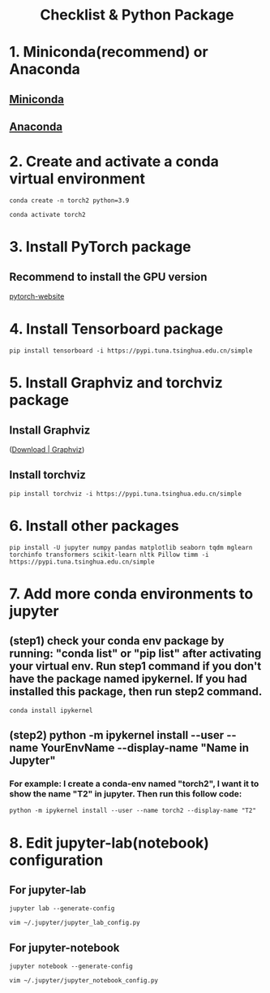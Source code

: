 <h1 align='center'>Checklist & Python Package</h1>

# 1. Miniconda(recommend) or Anaconda
## [Miniconda](https://docs.conda.io/projects/miniconda/en/latest/)
## [Anaconda](https://www.anaconda.com/download/)


# 2. Create and activate a conda virtual environment 
```shell
conda create -n torch2 python=3.9

conda activate torch2
```


# 3. Install PyTorch package
## Recommend to install the GPU version
[pytorch-website](https://pytorch.org/)

# 4. Install Tensorboard package
```shell
pip install tensorboard -i https://pypi.tuna.tsinghua.edu.cn/simple
```


# 5. Install Graphviz and torchviz package 
##  Install Graphviz 
([Download | Graphviz](https://www.graphviz.org/download/))

## 	Install torchviz
```shell
pip install torchviz -i https://pypi.tuna.tsinghua.edu.cn/simple
```


# 6. Install other packages
```shell
pip install -U jupyter numpy pandas matplotlib seaborn tqdm mglearn torchinfo transformers scikit-learn nltk Pillow timm -i https://pypi.tuna.tsinghua.edu.cn/simple
```


# 7. Add more conda environments to jupyter
##  (step1) check your conda env package by running: "conda list" or "pip list" after activating your virtual env. Run step1 command if you don't have the package named ipykernel. If you had installed this package, then run step2 command.
```shell
conda install ipykernel
```

##  (step2) python -m ipykernel install --user --name YourEnvName --display-name "Name in Jupyter" 
### For example: I create a conda-env named "torch2", I want it to show the name "T2" in jupyter. Then run this follow code:
```shell
python -m ipykernel install --user --name torch2 --display-name "T2"
```

# 8. Edit jupyter-lab(notebook) configuration
## For jupyter-lab
```shell
jupyter lab --generate-config

vim ~/.jupyter/jupyter_lab_config.py
```
## For jupyter-notebook
```shell
jupyter notebook --generate-config

vim ~/.jupyter/jupyter_notebook_config.py
```
